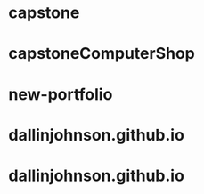 # capstone
# capstoneComputerShop
# new-portfolio
# dallinjohnson.github.io
# dallinjohnson.github.io
